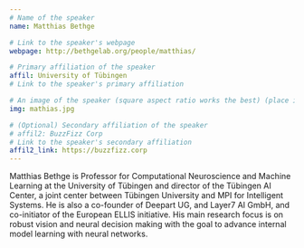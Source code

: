 ```yaml
---
# Name of the speaker
name: Matthias Bethge

# Link to the speaker's webpage
webpage: http://bethgelab.org/people/matthias/

# Primary affiliation of the speaker
affil: University of Tübingen
# Link to the speaker's primary affiliation

# An image of the speaker (square aspect ratio works the best) (place in the `assets/img/speakers` directory)
img: mathias.jpg

# (Optional) Secondary affiliation of the speaker
# affil2: BuzzFizz Corp
# Link to the speaker's secondary affiliation 
affil2_link: https://buzzfizz.corp
---
```


<!-- Whatever you write below will show up as the speaker's bio -->

Matthias Bethge is Professor for Computational Neuroscience and Machine Learning at the University of Tübingen and director of the Tübingen AI Center, a joint center between Tübingen University and MPI for Intelligent Systems. He is also a co-founder of Deepart UG, and Layer7 AI GmbH, and co-initiator of the European ELLIS initiative. His main research focus is on robust vision and neural decision making with the goal to advance internal model learning with neural networks. 